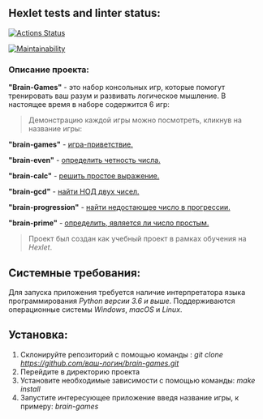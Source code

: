 ## Hexlet tests and linter status:

[![Actions Status](https://github.com/S0ldierBoy/frontend-project-44/workflows/hexlet-check/badge.svg)](https://github.com/S0ldierBoy/frontend-project-44/actions)

[![Maintainability](https://api.codeclimate.com/v1/badges/5d63266a53cfcd408a3b/maintainability)](https://codeclimate.com/github/S0ldierBoy/frontend-project-44/maintainability)

### Описание проекта:

**"Brain-Games"** - это набор консольных игр, которые помогут тренировать ваш разум и развивать логическое мышление. В настоящее время в наборе содержится 6 игр:

> Демонстрацию каждой игры можно посмотреть, кликнув на название игры:

**"brain-games"** - [игра-приветствие.](https://asciinema.org/a/r0q5GdySC7bF6lERnv0FqHh1a)

**"brain-even"** - [определить четность числа.](https://asciinema.org/a/Zf7rOiT3UitPcaP4rNXcMRZx7)

**"brain-calc"** - [решить простое выражение.](https://asciinema.org/a/KjhtkBVZIIGPesWNJ3Djj7EMH)

**"brain-gcd"** - [найти НОД двух чисел.](https://asciinema.org/a/kqU5HLvH1ErbN47GQOH1cZkdZ)

**"brain-progression"** - [найти недостающее число в прогрессии.](https://asciinema.org/a/GIyGcf0VFm4Bj4Nhls2EVhPPA)

**"brain-prime"** - [определить, является ли число простым.](https://asciinema.org/a/mQyYgIW0aljIP2uzYvF0zwtpo)

> Проект был создан как учебный проект в рамках обучения на _Hexlet_.

## Системные требования:

Для запуска приложения требуется наличие интерпретатора языка программирования _Python версии 3.6 и выше_. Поддерживаются операционные системы _Windows_, _macOS_ и _Linux_.

## Установка:

1. Склонируйте репозиторий с помощью команды : _git clone https://github.com/ваш-логин/brain-games.git_
2. Перейдите в директорию проекта
3. Установите необходимые зависимости с помощью команды: _make install_
4. Запустите интересующее приложение введя название игры, к примеру: _brain-games_
